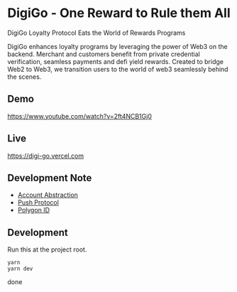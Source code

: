 # DigiGo - One Reward to Rule them All

DigiGo Loyalty Protocol Eats the World of Rewards Programs

DigiGo enhances loyalty programs by leveraging the power of Web3 on the backend. Merchant and customers benefit from private credential verification, seamless payments and defi yield rewards. Created to bridge Web2 to Web3, we transition users to the world of web3 seamlessly behind the scenes.

## Demo

https://www.youtube.com/watch?v=2ft4NCB1Gj0

## Live

https://digi-go.vercel.com

## Development Note

- [Account Abstraction](./account-abstraction/README.md)
- [Push Protocol](./push-protocol/README.md)
- [Polygon ID](./polygon-id/README.md)

## Development

Run this at the project root.

```
yarn
yarn dev
```

done
